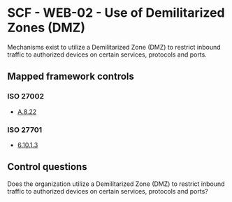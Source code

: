 # SCF - WEB-02 - Use of Demilitarized Zones (DMZ)
Mechanisms exist to utilize a Demilitarized Zone (DMZ) to restrict inbound traffic to authorized devices on certain services, protocols and ports.
## Mapped framework controls
### ISO 27002
- [A.8.22](../iso27002/a-8.md#a822)
  
### ISO 27701
- [6.10.1.3](../iso27701/61013.md)
  
## Control questions
Does the organization utilize a Demilitarized Zone (DMZ) to restrict inbound traffic to authorized devices on certain services, protocols and ports?
  